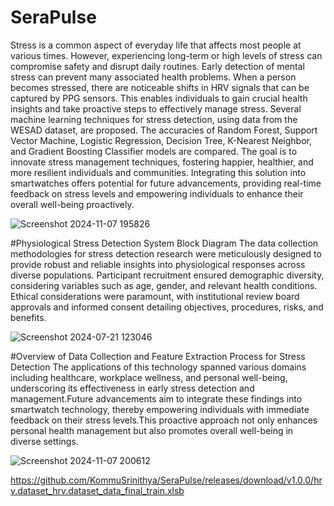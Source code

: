 # SeraPulse
Stress is a common aspect of everyday life that affects most people at various times. However, experiencing long-term or high levels of stress can compromise safety and disrupt daily routines. Early detection of mental stress can prevent many associated health problems. When a person becomes stressed, there are noticeable shifts in HRV signals that can be captured by PPG sensors. This enables individuals to gain crucial health insights and take proactive steps to effectively manage stress. Several machine learning techniques for stress detection, using data from the WESAD dataset, are proposed. The accuracies of Random Forest, Support Vector Machine, Logistic Regression, Decision Tree, K-Nearest Neighbor, and Gradient Boosting Classifier models are compared. The goal is to innovate stress management techniques, fostering happier, healthier, and more resilient individuals and communities. Integrating this solution into smartwatches offers potential for future advancements, providing real-time feedback on stress levels and empowering individuals to enhance their overall well-being proactively.

![Screenshot 2024-11-07 195826](https://github.com/user-attachments/assets/43dca44e-8572-44a6-bae9-d52e5c52e892)

#Physiological Stress Detection System Block Diagram
The data collection methodologies for stress detection research were meticulously designed to provide robust and reliable insights into physiological responses across diverse populations. Participant recruitment ensured demographic diversity, considering variables such as age, gender, and relevant health conditions. Ethical considerations were paramount, with institutional review board approvals and informed consent detailing objectives, procedures, risks, and benefits.

![Screenshot 2024-07-21 123046](https://github.com/user-attachments/assets/91773295-cb4b-49af-8419-8ce603126113)

#Overview of Data Collection and Feature Extraction Process for Stress Detection
The applications of this technology spanned various domains including healthcare, workplace wellness, and personal well-being, underscoring its effectiveness in early stress detection and management.Future advancements aim to integrate these findings into smartwatch technology, thereby empowering individuals with immediate feedback on their stress levels.This proactive approach not only enhances personal health management but also promotes overall well-being in diverse settings.

![Screenshot 2024-11-07 200612](https://github.com/user-attachments/assets/050f3af9-e5df-45fe-b011-07e5ed310b79)

https://github.com/KommuSrinithya/SeraPulse/releases/download/v1.0.0/hrv.dataset_hrv.dataset_data_final_train.xlsb
